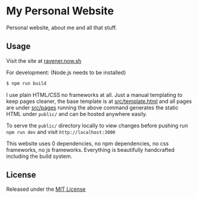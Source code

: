 # My Personal Website

Personal website, about me and all that stuff.

## Usage
Visit the site at [ravener.now.sh](https://ravener.now.sh)

For development: (Node.js needs to be installed)
```sh
$ npm run build
```
I use plain HTML/CSS no frameworks at all. Just a manual templating to keep pages cleaner, the base template is at [src/template.html](src/template.html) and all pages are under [src/pages](src/pages) running the above command generates the static HTML under `public/` and can be hosted anywhere easily.

To serve the `public/` directory locally to view changes before pushing run `npm run dev` and visit `http://localhost:3000`

This website uses 0 dependencies, no npm dependencies, no css frameworks, no js frameworks. Everything is beautifully handcrafted including the build system.

## License
Released under the [MIT License](LICENSE)

